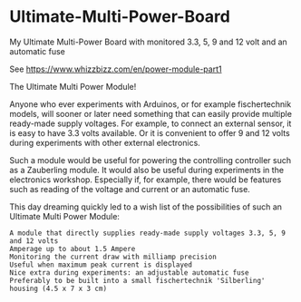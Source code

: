 # Ultimate-Multi-Power-Board
My Ultimate Multi-Power Board with monitored 3.3, 5, 9 and 12 volt and an automatic fuse

See https://www.whizzbizz.com/en/power-module-part1

The Ultimate Multi Power Module!

Anyone who ever experiments with Arduinos, or for example fischertechnik models, will sooner 
or later need something that can easily provide multiple ready-made supply voltages. 
For example, to connect an external sensor, it is easy to have 3.3 volts available. 
Or it is convenient to offer 9 and 12 volts during experiments with other external electronics.

Such a module would be useful for powering the controlling controller such as a Zauberling module. 
It would also be useful during experiments in the electronics workshop. Especially if, for example, 
there would be features such as reading of the voltage and current or an automatic fuse.

This day dreaming quickly led to a wish list of the possibilities of such an Ultimate Multi Power Module:

    A module that directly supplies ready-made supply voltages 3.3, 5, 9 and 12 volts
    Amperage up to about 1.5 Ampere
    Monitoring the current draw with milliamp precision
    Useful when maximum peak current is displayed
    Nice extra during experiments: an adjustable automatic fuse
    Preferably to be built into a small fischertechnik 'Silberling' housing (4.5 x 7 x 3 cm)
